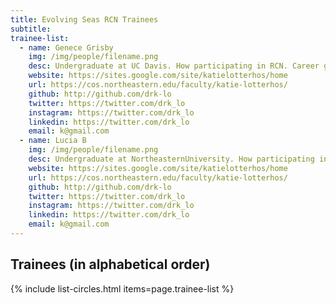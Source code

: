 ```yaml
---
title: Evolving Seas RCN Trainees
subtitle: 
trainee-list: 
  - name: Genece Grisby
    img: /img/people/filename.png
    desc: Undergraduate at UC Davis. How participating in RCN. Career goals. 
    website: https://sites.google.com/site/katielotterhos/home
    url: https://cos.northeastern.edu/faculty/katie-lotterhos/
    github: http://github.com/drk-lo
    twitter: https://twitter.com/drk_lo
    instagram: https://twitter.com/drk_lo
    linkedin: https://twitter.com/drk_lo
    email: k@gmail.com
  - name: Lucia B
    img: /img/people/filename.png
    desc: Undergraduate at NortheasternUniversity. How participating in RCN. Career goals. 
    website: https://sites.google.com/site/katielotterhos/home
    url: https://cos.northeastern.edu/faculty/katie-lotterhos/
    github: http://github.com/drk-lo
    twitter: https://twitter.com/drk_lo
    instagram: https://twitter.com/drk_lo
    linkedin: https://twitter.com/drk_lo
    email: k@gmail.com
---
```


## Trainees (in alphabetical order)

{% include list-circles.html items=page.trainee-list %}
